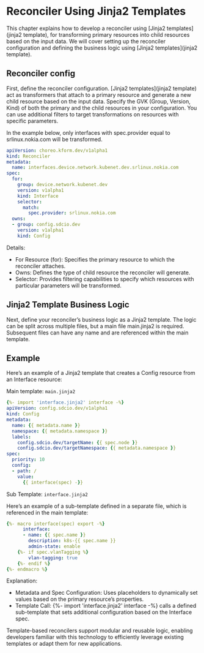 # Reconciler Using Jinja2 Templates

This chapter explains how to develop a reconciler using [Jinja2 templates](jinja2 template), for transforming primary resources into child resources based on the input data. We will cover setting up the reconciler configuration and defining the business logic using [Jinja2 templates](jinja2 template).

## Reconciler config

First, define the reconciler configuration. [Jinja2 templates](jinja2 template) act as transformers that attach to a primary resource and generate a new child resource based on the input data. Specify the GVK (Group, Version, Kind) of both the primary and the child resources in your configuration. You can use additional filters to target transformations on resources with specific parameters.

In the example below, only interfaces with spec.provider equal to srlinux.nokia.com will be transformed.

```yaml
apiVersion: choreo.kform.dev/v1alpha1
kind: Reconciler
metadata:
  name: interfaces.device.network.kubenet.dev.srlinux.nokia.com
spec: 
  for: 
    group: device.network.kubenet.dev
    version: v1alpha1
    kind: Interface
    selector: 
      match:
        spec.provider: srlinux.nokia.com
  owns:
  - group: config.sdcio.dev
    version: v1alpha1
    kind: Config
```

Details:

- For Resource (for): Specifies the primary resource to which the reconciler attaches.
- Owns: Defines the type of child resource the reconciler will generate.
- Selector: Provides filtering capabilities to specify which resources with particular parameters will be transformed.


## Jinja2 Template Business Logic

Next, define your reconciler’s business logic as a Jinja2 template. The logic can be split across multiple files, but a main file main.jinja2 is required. Subsequent files can have any name and are referenced within the main template.

## Example

Here’s an example of a Jinja2 template that creates a Config resource from an Interface resource:

Main template: `main.jinja2`

```yaml
{%- import 'interface.jinja2' interface -%}
apiVersion: config.sdcio.dev/v1alpha1
kind: Config
metadata:
  name: {{ metadata.name }}
  namespace: {{ metadata.namespace }}
  labels:
    config.sdcio.dev/targetName: {{ spec.node }}
    config.sdcio.dev/targetNamespace: {{ metadata.namespace }}
spec:
  priority: 10
  config:
  - path: /
    value: 
      {{ interface(spec) -}} 
```

Sub Template: `interface.jinja2`

Here’s an example of a sub-template defined in a separate file, which is referenced in the main template:

```yaml
{%- macro interface(spec) export -%}
      interface:
      - name: {{ spec.name }}
        description: k8s-{{ spec.name }}
        admin-state: enable
    {%- if spec.vlanTagging %}
        vlan-tagging: true
    {%- endif %}
{%- endmacro %}
```

Explanation:

- Metadata and Spec Configuration: Uses placeholders to dynamically set values based on the primary resource’s properties.
- Template Call: {%- import 'interface.jinja2' interface -%} calls a defined sub-template that sets additional configuration based on the Interface spec.

Template-based reconcilers support modular and reusable logic, enabling developers familiar with this technology to efficiently leverage existing templates or adapt them for new applications.

[jinja2 template]: https://en.wikipedia.org/wiki/Jinja_(template_engine)